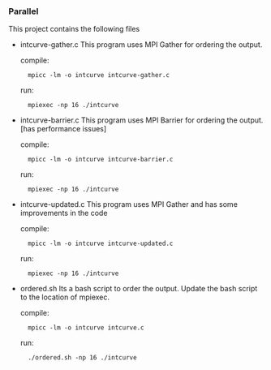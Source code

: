 ### Parallel

This project contains the following files

* intcurve-gather.c
    This program uses MPI Gather for ordering the output.

    compile:

        mpicc -lm -o intcurve intcurve-gather.c 
    
    run:

        mpiexec -np 16 ./intcurve 

* intcurve-barrier.c
    This program uses MPI Barrier for ordering the output. [has performance issues]

    compile:
        
        mpicc -lm -o intcurve intcurve-barrier.c 

    run:
        
        mpiexec -np 16 ./intcurve 

* intcurve-updated.c
    This program uses MPI Gather and has some improvements in the code
    
    compile:

        mpicc -lm -o intcurve intcurve-updated.c 
        
    run:
         
        mpiexec -np 16 ./intcurve 

* ordered.sh
   Its a bash script to order the output.
   Update the bash script to the location of mpiexec.

   compile:
         
        mpicc -lm -o intcurve intcurve.c 
        
   run:
         
        ./ordered.sh -np 16 ./intcurve 
        